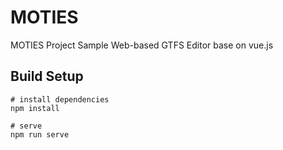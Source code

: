 # MOTIES
MOTIES Project
Sample Web-based GTFS Editor base on vue.js



## Build Setup

```
# install dependencies
npm install

# serve
npm run serve
```

